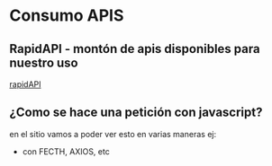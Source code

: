 # Consumo APIS

## RapidAPI - montón de apis disponibles para nuestro uso

[rapidAPI]("https://rapidapi.com/hub?utm_source=midudev&utm_medium=DevRel&utm_campaign=DevRel")

## ¿Como se hace una petición con javascript?
en el sitio vamos a poder ver esto en varias maneras ej:
- con FECTH, AXIOS, etc

